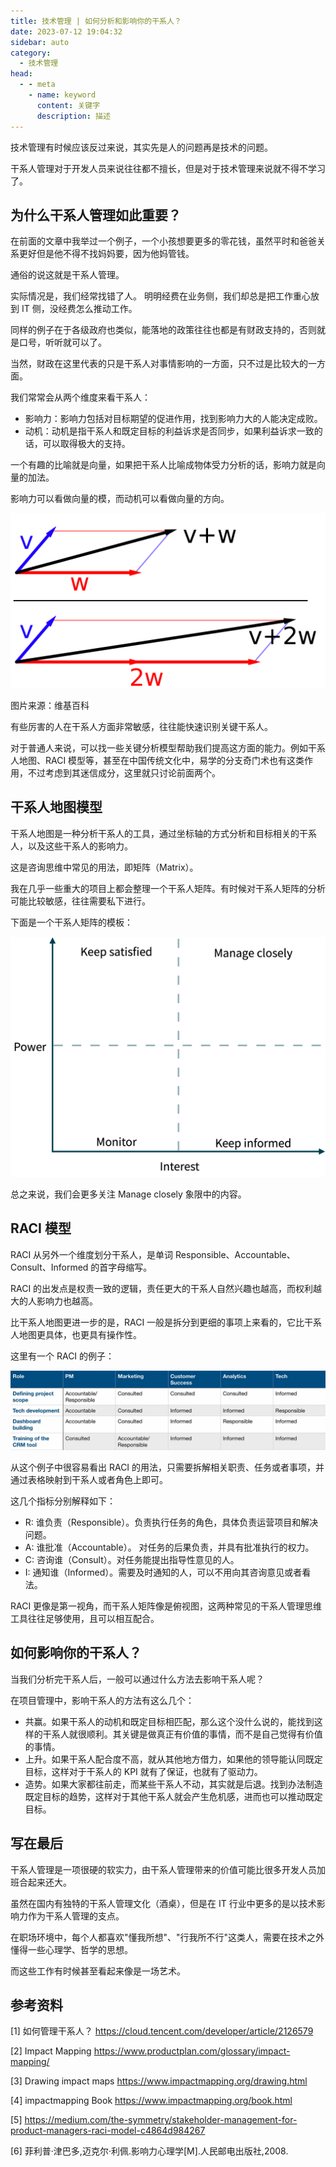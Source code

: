 ```yaml
---
title: 技术管理 | 如何分析和影响你的干系人？
date: 2023-07-12 19:04:32
sidebar: auto
category: 
  - 技术管理
head:
  - - meta
    - name: keyword
      content: 关键字
      description: 描述
---
```


技术管理有时候应该反过来说，其实先是人的问题再是技术的问题。

干系人管理对于开发人员来说往往都不擅长，但是对于技术管理来说就不得不学习了。

## 为什么干系人管理如此重要？

在前面的文章中我举过一个例子，一个小孩想要更多的零花钱，虽然平时和爸爸关系更好但是他不得不找妈妈要，因为他妈管钱。

通俗的说这就是干系人管理。

实际情况是，我们经常找错了人。 明明经费在业务侧，我们却总是把工作重心放到 IT 侧，没经费怎么推动工作。

同样的例子在于各级政府也类似，能落地的政策往往也都是有财政支持的，否则就是口号，听听就可以了。

当然，财政在这里代表的只是干系人对事情影响的一方面，只不过是比较大的一方面。

我们常常会从两个维度来看干系人：

- 影响力：影响力包括对目标期望的促进作用，找到影响力大的人能决定成败。
- 动机：动机是指干系人和既定目标的利益诉求是否同步，如果利益诉求一致的话，可以取得极大的支持。

一个有趣的比喻就是向量，如果把干系人比喻成物体受力分析的话，影响力就是向量的加法。

影响力可以看做向量的模，而动机可以看做向量的方向。

![](https://raw.githubusercontent.com/linksgo2011/shaogefenhao-v2/master/src/posts/team//stakhodere-management/vector.png)

图片来源：维基百科


有些厉害的人在干系人方面非常敏感，往往能快速识别关键干系人。

对于普通人来说，可以找一些关键分析模型帮助我们提高这方面的能力。例如干系人地图、RACI 模型等，甚至在中国传统文化中，易学的分支奇门术也有这类作用，不过考虑到其迷信成分，这里就只讨论前面两个。

## 干系人地图模型

干系人地图是一种分析干系人的工具，通过坐标轴的方式分析和目标相关的干系人，以及这些干系人的影响力。

这是咨询思维中常见的用法，即矩阵（Matrix）。

我在几乎一些重大的项目上都会整理一个干系人矩阵。有时候对干系人矩阵的分析可能比较敏感，往往需要私下进行。

下面是一个干系人矩阵的模板：

![](https://raw.githubusercontent.com/linksgo2011/shaogefenhao-v2/master/src/posts/team//stakhodere-management/stackholder-matrix.png)

总之来说，我们会更多关注 Manage closely 象限中的内容。

## RACI 模型

RACI 从另外一个维度划分干系人，是单词 Responsible、Accountable、Consult、Informed 的首字母缩写。

RACI 的出发点是权责一致的逻辑，责任更大的干系人自然兴趣也越高，而权利越大的人影响力也越高。

比干系人地图更进一步的是，RACI 一般是拆分到更细的事项上来看的，它比干系人地图更具体，也更具有操作性。

这里有一个 RACI 的例子：

![](https://raw.githubusercontent.com/linksgo2011/shaogefenhao-v2/master/src/posts/team//stakhodere-management/raci.png)

从这个例子中很容易看出 RACI 的用法，只需要拆解相关职责、任务或者事项，并通过表格映射到干系人或者角色上即可。

这几个指标分别解释如下：

- R: 谁负责（Responsible）。负责执行任务的角色，具体负责运营项目和解决问题。
- A: 谁批准（Accountable）。 对任务的后果负责，并具有批准执行的权力。
- C: 咨询谁（Consult）。对任务能提出指导性意见的人。
- I: 通知谁（Informed）。需要及时通知的人，可以不用向其咨询意见或者看法。

RACI 更像是第一视角，而干系人矩阵像是俯视图，这两种常见的干系人管理思维工具往往足够使用，且可以相互配合。

## 如何影响你的干系人？

当我们分析完干系人后，一般可以通过什么方法去影响干系人呢？

在项目管理中，影响干系人的方法有这么几个：

- 共赢。如果干系人的动机和既定目标相匹配，那么这个没什么说的，能找到这样的干系人就很顺利。其关键是做真正有价值的事情，而不是自己觉得有价值的事情。
- 上升。如果干系人配合度不高，就从其他地方借力，如果他的领导能认同既定目标，这样对于干系人的 KPI 就有了保证，也就有了驱动力。
- 造势。如果大家都往前走，而某些干系人不动，其实就是后退。找到办法制造既定目标的趋势，这样对于其他干系人就会产生危机感，进而也可以推动既定目标。

## 写在最后

干系人管理是一项很硬的软实力，由干系人管理带来的价值可能比很多开发人员加班合起来还大。

虽然在国内有独特的干系人管理文化（酒桌），但是在 IT 行业中更多的是以技术影响力作为干系人管理的支点。

在职场环境中，每个人都喜欢"懂我所想"、"行我所不行"这类人，需要在技术之外懂得一些心理学、哲学的思想。

而这些工作有时候甚至看起来像是一场艺术。

## 参考资料

[1] 如何管理干系人？ https://cloud.tencent.com/developer/article/2126579

[2] Impact Mapping https://www.productplan.com/glossary/impact-mapping/

[3] Drawing impact maps https://www.impactmapping.org/drawing.html

[4] impactmapping Book  https://www.impactmapping.org/book.html

[5] https://medium.com/the-symmetry/stakeholder-management-for-product-managers-raci-model-c4864d984267

[6] 菲利普·津巴多,迈克尔·利佩.影响力心理学[M].人民邮电出版社,2008.
